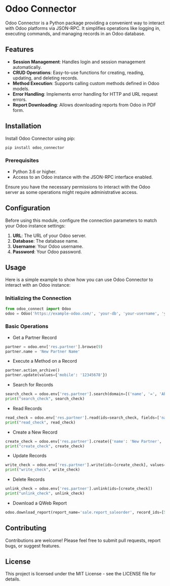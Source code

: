 
# Odoo Connector

Odoo Connector is a Python package providing a convenient way to interact with Odoo platforms via JSON-RPC. It simplifies operations like logging in, executing commands, and managing records in an Odoo database.

## Features

- **Session Management**: Handles login and session management automatically.
- **CRUD Operations**: Easy-to-use functions for creating, reading, updating, and deleting records.
- **Method Execution**: Supports calling custom methods defined in Odoo models.
- **Error Handling**: Implements error handling for HTTP and URL request errors.
- **Report Downloading**: Allows downloading reports from Odoo in PDF form.

## Installation

Install Odoo Connector using pip:

```bash
pip install odoo_connector
```

### Prerequisites

- Python 3.6 or higher.
- Access to an Odoo instance with the JSON-RPC interface enabled.

Ensure you have the necessary permissions to interact with the Odoo server as some operations might require administrative access.

## Configuration

Before using this module, configure the connection parameters to match your Odoo instance settings:

1. **URL**: The URL of your Odoo server.
2. **Database**: The database name.
3. **Username**: Your Odoo username.
4. **Password**: Your Odoo password.

## Usage

Here is a simple example to show how you can use Odoo Connector to interact with an Odoo instance:
### Initializing the Connection
```python
from odoo_connect import Odoo
odoo = Odoo('https://example-odoo.com/', 'your-db', 'your-username', 'your-password')
```
### Basic Operations
- Get a Partner Record
```python
partner = odoo.env['res.partner'].browse(9)
partner.name = 'New Partner Name'
```

- Execute a Method on a Record
```python
partner.action_archive()
partner.update(values={'mobile': '12345678'})
```
- Search for Records
```python
search_check = odoo.env['res.partner'].search(domain=[('name', '=', 'Abigail Peterson')])
print("search_check", search_check)
```
- Read Records
```python
read_check = odoo.env['res.partner'].read(ids=search_check, fields=['name', 'email'])
print("read_check", read_check)
```
- Create a New Record
```python
create_check = odoo.env['res.partner'].create({'name': 'New Partner', 'email': 'new@partner.com', 'is_company': True})
print("create_check", create_check)
```
- Update Records
```python
write_check = odoo.env['res.partner'].write(ids=[create_check], values={'phone': '1234567890'})
print("write_check", write_check)
```
- Delete Records
```python
unlink_check = odoo.env['res.partner'].unlink(ids=[create_check])
print("unlink_check", unlink_check)
```
- Download a QWeb Report
```python
odoo.download_report(report_name='sale.report_saleorder', record_ids=[52], file_name='Sales Report')
```

## Contributing
Contributions are welcome! Please feel free to submit pull requests, report bugs, or suggest features.

## License
This project is licensed under the MIT License - see the LICENSE file for details.
